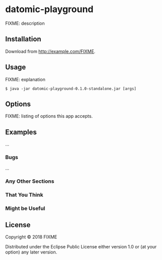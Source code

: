 # datomic-playground

FIXME: description

## Installation

Download from http://example.com/FIXME.

## Usage

FIXME: explanation

    $ java -jar datomic-playground-0.1.0-standalone.jar [args]

## Options

FIXME: listing of options this app accepts.

## Examples

...

### Bugs

...

### Any Other Sections
### That You Think
### Might be Useful

## License

Copyright © 2018 FIXME

Distributed under the Eclipse Public License either version 1.0 or (at
your option) any later version.
